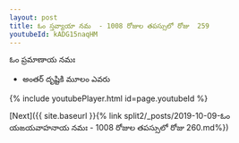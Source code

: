```yaml
---
layout: post
title: ఓం స్తవ్యాయా నమ  - 1008 రోజుల తపస్సులో రోజు  259
youtubeId: kADG15naqHM
---
```

 
 
 ఓం ప్రమాణాయ నమః  
 
 -  అంతర్ దృష్టికి మూలం ఎవరు 
 
  
 
  
 
 
 
 
 
 


{% include youtubePlayer.html id=page.youtubeId %}
 
[Next]({{ site.baseurl }}{% link  split2/_posts/2019-10-09-ఓం యఙయవాహనాయ నమః  - 1008 రోజుల తపస్సులో రోజు  260.md%})
 
